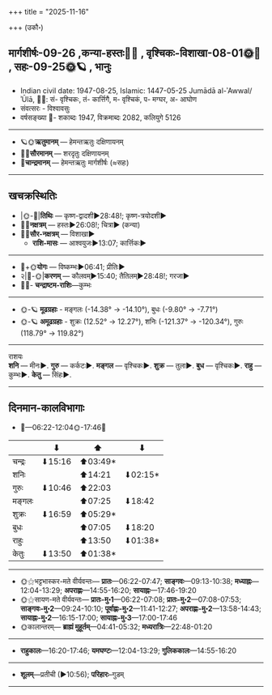 +++
title = "2025-11-16"

+++
(उकौ॰)
## मार्गशीर्षः-09-26  ,कन्या-हस्तः🌛🌌  ,  वृश्चिकः-विशाखा-08-01🌞🌌  ,  सहः-09-25🌞🪐  , भानुः
- Indian civil date: 1947-08-25, Islamic: 1447-05-25 Jumādā al-ʾAwwal/ʾŪlā, 🌌🌞: सं- वृश्चिकः, तं- कार्त्तिगै, म- वृश्चिकं, प- मग्घर, अ- आघोण
- संवत्सरः - विश्वावसुः
- वर्षसङ्ख्या 🌛- शकाब्दः 1947, विक्रमाब्दः 2082, कलियुगे 5126
___________________
- 🪐🌞**ऋतुमानम्** — हेमन्तऋतुः दक्षिणायनम्
- 🌌🌞**सौरमानम्** — शरदृतुः दक्षिणायनम्
- 🌛**चान्द्रमानम्** — हेमन्तऋतुः मार्गशीर्षः (≈सहः)
___________________


## खचक्रस्थितिः
- |🌞-🌛|**तिथिः** — कृष्ण-द्वादशी►28:48!; कृष्ण-त्रयोदशी►  
- 🌌🌛**नक्षत्रम्** — हस्तः►26:08!; चित्रा► (कन्या)  
- 🌌🌞**सौर-नक्षत्रम्** — विशाखा►  
  - **राशि-मासः** — आश्वयुजः►13:07; कार्त्तिकः► 
___________________
- 🌛+🌞**योगः** — विष्कम्भः►06:41; प्रीतिः►  
- २|🌛-🌞|**करणम्** — कौलवम्►15:40; तैतिलम्►28:48!; गरजा►  
- 🌌🌛- **चन्द्राष्टम-राशिः**—कुम्भः  
___________________
- 🌞-🪐 **मूढग्रहाः** - मङ्गलः (-14.38° → -14.10°), बुधः (-9.80° → -7.71°)
- 🌞-🪐 **अमूढग्रहाः** - शुक्रः (12.52° → 12.27°), शनिः (-121.37° → -120.34°), गुरुः (118.79° → 119.82°)
___________________
राशयः  
**शनि** — मीनः►. **गुरु** — कर्कटः►. **मङ्गल** — वृश्चिकः►. **शुक्र** — तुला►. **बुध** — वृश्चिकः►. **राहु** — कुम्भः►. **केतु** — सिंहः►. 
___________________


## दिनमान-कालविभागाः
- 🌅—06:22-12:04🌞-17:46🌇  

|      |⬇     |⬆     |⬇     |
|------|-----|-----|------|
|चन्द्रः|⬇15:16 |⬆03:49*|     |
|शनिः   |     |⬆14:21 |⬇02:15*|
|गुरुः  |⬇10:46 |⬆22:03 |     |
|मङ्गलः |     |⬆07:25 |⬇18:42 |
|शुक्रः |⬇16:59 |⬆05:29*|     |
|बुधः   |     |⬆07:05 |⬇18:20 |
|राहुः  |     |⬆13:50 |⬇01:38*|
|केतुः  |⬇13:50 |⬆01:38*|     |
___________________
- 🌞⚝भट्टभास्कर-मते वीर्यवन्तः— **प्रातः**—06:22-07:47; **साङ्गवः**—09:13-10:38; **मध्याह्नः**—12:04-13:29; **अपराह्णः**—14:55-16:20; **सायाह्नः**—17:46-19:20  
- 🌞⚝सायण-मते वीर्यवन्तः— **प्रातः-मु॰1**—06:22-07:08; **प्रातः-मु॰2**—07:08-07:53; **साङ्गवः-मु॰2**—09:24-10:10; **पूर्वाह्णः-मु॰2**—11:41-12:27; **अपराह्णः-मु॰2**—13:58-14:43; **सायाह्नः-मु॰2**—16:15-17:00; **सायाह्नः-मु॰3**—17:00-17:46  
- 🌞कालान्तरम्— **ब्राह्मं मुहूर्तम्**—04:41-05:32; **मध्यरात्रिः**—22:48-01:20  
___________________
- **राहुकालः**—16:20-17:46; **यमघण्टः**—12:04-13:29; **गुलिककालः**—14:55-16:20  
___________________
- **शूलम्**—प्रतीची (►10:56); **परिहारः**–गुडम्  
___________________
